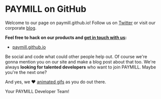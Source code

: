 PAYMILL on GitHub
=================

Welcome to our page on paymill.github.io! Follow us on [Twitter][1] or visit our corporate [blog][2].

**Feel free to hack on our products and [get in touch with us][3]:**

- [paymill.github.io][5]

Be social and code what could other people help out. Of course we're gonna mention you on our site and make a blog post about that too. 
We're always **looking for talented developers** who want to join PAYMILL. Maybe you're the next one?


And yes, we &hearts; [animated gifs][6] as you do out there.

Your PAYMILL Developer Team!

[1]: https://twitter.com/paymill
[2]: https://blog.paymill.com
[3]: mailto:support@paymill.de
[5]: http://paymill.github.io
[6]: http://i.imgur.com/lK0u8HS.gif
